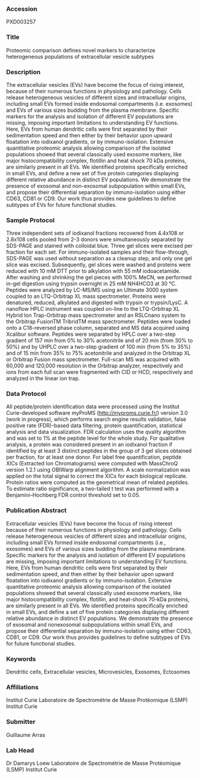 ### Accession
PXD003257

### Title
Proteomic comparison defines novel markers to characterize heterogeneous populations of extracellular vesicle subtypes

### Description
The extracellular vesicles (EVs) have become the focus of rising interest, because of their numerous functions in physiology and pathology. Cells release heterogeneous vesicles of different sizes and intracellular origins, including small EVs formed inside endosomal compartments (i.e. exosomes) and EVs of various sizes budding from the plasma membrane. Specific markers for the analysis and isolation of different EV populations are missing, imposing important limitations to understanding EV functions. Here, EVs from human dendritic cells were first separated by their sedimentation speed and then either by their behavior upon upward floatation into iodixanol gradients, or by immuno-isolation. Extensive quantitative proteomic analysis allowing comparison of the isolated populations showed that several classically used exosome markers, like major histocompatibility complex, flotillin and heat shock 70 kDa proteins, are similarly present in all EVs. We identified proteins specifically enriched in small EVs, and define a new set of five protein categories displaying different relative abundance in distinct EV populations. We demonstrate the presence of exosomal and non-exosomal subpopulation within small EVs, and propose their differential separation by immuno-isolation using either CD63, CD81 or CD9. Our work thus provides new guidelines to define subtypes of EVs for future functional studies.

### Sample Protocol
Three independent sets of iodixanol fractions recovered from 4.4x108 or 2.8x108 cells pooled from 2-3 donors were simultaneously separated by SDS-PAGE and stained with colloidal blue. Three gel slices were excised per fraction for each set. For immuno-isolated samples and their flow-through, SDS-PAGE was used without separation as a cleanup step, and only one gel slice was excised. Subsequently, gel slices were washed and proteins were reduced with 10 mM DTT prior to alkylation with 55 mM iodoacetamide. After washing and shrinking the gel pieces with 100% MeCN, we performed in-gel digestion using trypsin overnight in 25 mM NH4HCO3 at 30 °C. Peptides were analyzed by LC-MS/MS using an Ultimate 3000 system coupled to an LTQ-Orbitrap XL mass spectrometer. Proteins were denatured, reduced, alkylated and digested with trypsin or trypsin/LysC. A nanoflow HPLC instrument was coupled on-line to the LTQ-Orbitrap XL Hybrid Ion Trap-Orbitrap mass spectrometer and an RSLCnano system to the Orbitrap FusionTM TribridTM mass spectrometer. Peptides were loaded onto a C18-reversed phase column, separated and MS data acquired using Xcalibur software. Peptides were separated by HPLC over a two-step gradient of 157 min from 0% to 30% acetonitrile and of 20 min (from 30% to 50%) and by UHPLC over a two-step gradient of 100 min (from 5% to 35%) and of 15 min from 35% to 75% acetonitrile and analyzed in the Orbitrap XL or Orbitrap Fusion mass spectrometer. Full-scan MS was acquired with 60,000 and 120,000 resolution in the Orbitrap analyzer, respectively and ions from each full scan were fragmented with CID or HCD, respectively and analyzed in the linear ion trap.

### Data Protocol
All peptide/protein identification data were processed using the Institut Curie-developed software myProMS (http://myproms.curie.fr/) version 3.0 (work in progress), which performs search engine results validation, false positive rate (FDR)-based data filtering, protein quantification, statistical analysis and data visualization. FDR calculation uses the qvality algorithm and was set to 1% at the peptide level for the whole study. For qualitative analysis, a protein was considered present in an iodixanol fraction if identified by at least 3 distinct peptides in the group of 3 gel slices obtained per fraction, for at least one donor. For label free quantification, peptide XICs (Extracted Ion Chromatograms) were computed with MassChroQ version 1.2.1 using OBIWarp alignment algorithm. A scale normalization was applied on the total signal to correct the XICs for each biological replicate. Protein ratios were computed as the geometrical mean of related peptides. To estimate ratio significance, a two-tailed t test was performed with a Benjamini–Hochberg FDR control threshold set to 0.05.

### Publication Abstract
Extracellular vesicles (EVs) have become the focus of rising interest because of their numerous functions in physiology and pathology. Cells release heterogeneous vesicles of different sizes and intracellular origins, including small EVs formed inside endosomal compartments (i.e., exosomes) and EVs of various sizes budding from the plasma membrane. Specific markers for the analysis and isolation of different EV populations are missing, imposing important limitations to understanding EV functions. Here, EVs from human dendritic cells were first separated by their sedimentation speed, and then either by their behavior upon upward floatation into iodixanol gradients or by immuno-isolation. Extensive quantitative proteomic analysis allowing comparison of the isolated populations showed that several classically used exosome markers, like major histocompatibility complex, flotillin, and heat-shock 70-kDa proteins, are similarly present in all EVs. We identified proteins specifically enriched in small EVs, and define a set of five protein categories displaying different relative abundance in distinct EV populations. We demonstrate the presence of exosomal and nonexosomal subpopulations within small EVs, and propose their differential separation by immuno-isolation using either CD63, CD81, or CD9. Our work thus provides guidelines to define subtypes of EVs for future functional studies.

### Keywords
Dendritic cells, Extracellular vesicles, Microvesicles, Exosomes, Ectosomes

### Affiliations
Institut Curie
Laboratoire de Spectrométrie de Masse Protéomique (LSMP) Institut Curie

### Submitter
Guillaume Arras

### Lab Head
Dr Damarys Loew
Laboratoire de Spectrométrie de Masse Protéomique (LSMP) Institut Curie


